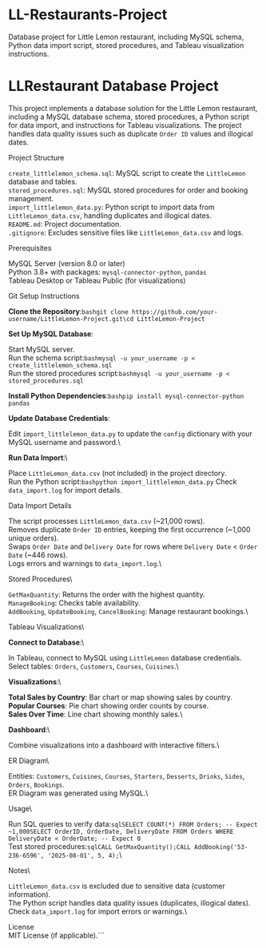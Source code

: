 # LL-Restaurants-Project
Database project for Little Lemon restaurant, including MySQL schema, Python data import script, stored procedures, and Tableau visualization instructions.

# LLRestaurant Database Project
This project implements a database solution for the Little Lemon restaurant, including a MySQL database schema, stored procedures, a Python script for data import, and instructions for Tableau visualizations. The project handles data quality issues such as duplicate `Order ID` values and illogical dates.

Project Structure

`create_littlelemon_schema.sql`: MySQL script to create the `LittleLemon` database and tables.\
`stored_procedures.sql`: MySQL stored procedures for order and booking management.\
`import_littlelemon_data.py`: Python script to import data from `LittleLemon_data.csv`, handling duplicates and illogical dates.\
`README.md`: Project documentation.\
`.gitignore`: Excludes sensitive files like `LittleLemon_data.csv` and logs.

Prerequisites

MySQL Server (version 8.0 or later)\
Python 3.8+ with packages: `mysql-connector-python`, `pandas`\
Tableau Desktop or Tableau Public (for visualizations)

Git
Setup Instructions

**Clone the Repository**:```bashgit clone https://github.com/your-username/LittleLemon-Project.git\cd LittleLemon-Project```

**Set Up MySQL Database**:


Start MySQL server.\
Run the schema script:```bashmysql -u your_username -p < create_littlelemon_schema.sql```\
Run the stored procedures script:```bashmysql -u your_username -p < stored_procedures.sql```


**Install Python Dependencies**:```bashpip install mysql-connector-python pandas```

**Update Database Credentials**:


Edit `import_littlelemon_data.py` to update the `config` dictionary with your MySQL username and password.\


**Run Data Import**:\


Place `LittleLemon_data.csv` (not included) in the project directory.\
Run the Python script:```bashpython import_littlelemon_data.py```
Check `data_import.log` for import details.

Data Import Details

The script processes `LittleLemon_data.csv` (~21,000 rows).\
Removes duplicate `Order ID` entries, keeping the first occurrence (~1,000 unique orders).\
Swaps `Order Date` and `Delivery Date` for rows where `Delivery Date` < `Order Date` (~446 rows).\
Logs errors and warnings to `data_import.log`.\

Stored Procedures\

`GetMaxQuantity`: Returns the order with the highest quantity.\
`ManageBooking`: Checks table availability.\
`AddBooking`, `UpdateBooking`, `CancelBooking`: Manage restaurant bookings.\

Tableau Visualizations\

**Connect to Database**:\


In Tableau, connect to MySQL using `LittleLemon` database credentials.\
Select tables: `Orders`, `Customers`, `Courses`, `Cuisines`.\


**Visualizations**:\


**Total Sales by Country**: Bar chart or map showing sales by country.\
**Popular Courses**: Pie chart showing order counts by course.\
**Sales Over Time**: Line chart showing monthly sales.\


**Dashboard**:\


Combine visualizations into a dashboard with interactive filters.\

ER Diagram\

Entities: `Customers`, `Cuisines`, `Courses`, `Starters`, `Desserts`, `Drinks`, `Sides`, `Orders`, `Bookings`.\
ER Diagram was generated using MySQL.\\

Usage\

Run SQL queries to verify data:```sqlSELECT COUNT(*) FROM Orders; -- Expect ~1,000SELECT OrderID, OrderDate, DeliveryDate FROM Orders WHERE DeliveryDate < OrderDate; -- Expect 0```\
Test stored procedures:```sqlCALL GetMaxQuantity();CALL AddBooking('53-236-6596', '2025-08-01', 5, 4);```\

Notes\

`LittleLemon_data.csv` is excluded due to sensitive data (customer information).\
The Python script handles data quality issues (duplicates, illogical dates).\
Check `data_import.log` for import errors or warnings.\

License\
MIT License (if applicable).```
